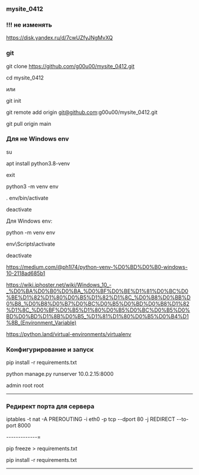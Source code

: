 ### mysite_0412

### !!! не изменять

https://disk.yandex.ru/d/7cwUZfyJNgMvXQ



### git

git clone https://github.com/g00u00/mysite_0412.git

cd mysite_0412

или

git init

git remote add origin git@github.com:g00u00/mysite_0412.git

git pull origin main


### Для не Windows env

su

apt install python3.8-venv

exit

python3 -m venv env

. env/bin/activate

deactivate

Для Windows env: 

python -m venv env

env\Scripts\activate

deactivate

https://medium.com/@ph1l74/python-venv-%D0%BD%D0%B0-windows-10-2118ad685b1 

https://wiki.iphoster.net/wiki/Windows_10_-_%D0%BA%D0%B0%D0%BA_%D0%BF%D0%BE%D1%81%D0%BC%D0%BE%D1%82%D1%80%D0%B5%D1%82%D1%8C_%D0%B8%D0%BB%D0%B8_%D0%B8%D0%B7%D0%BC%D0%B5%D0%BD%D0%B8%D1%82%D1%8C_%D0%BF%D0%B5%D1%80%D0%B5%D0%BC%D0%B5%D0%BD%D0%BD%D1%8B%D0%B5_%D1%81%D1%80%D0%B5%D0%B4%D1%8B_(Environment_Variable)

https://python.land/virtual-environments/virtualenv

### Конфигурирование и запуск 

pip install -r requirements.txt

python manage.py runserver 10.0.2.15:8000

admin root root

------------

### Редирект порта для сервера
iptables -t nat -A PREROUTING -i eth0 -p tcp --dport 80 -j REDIRECT --to-port 8000

-------------=

pip freeze > requirements.txt

pip install -r requirements.txt

--------------------
